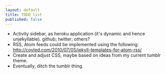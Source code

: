 ```yaml
---
layout: default
title: TODO list
published: false
---
```

* Activity sidebar, as heroku application (it's dynamic and hence unjekyllable). github; twitter; others?
* RSS, Atom feeds could be implemented using the following: http://coyled.com/2010/07/05/jekyll-templates-for-atom-rss/
* Create and adjust CSS, maybe based on ideas from my current tumblr theme.
* Eventually, ditch the tumblr thing.
